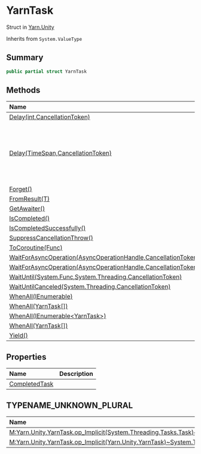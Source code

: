 # YarnTask

Struct in [Yarn.Unity](/docs/api/csharp/yarn.unity.md)

Inherits from `System.ValueType`

## Summary



```csharp
public partial struct YarnTask
```

## Methods

|Name|Description|
|:---|:---|
|[Delay(int,CancellationToken)](/docs/api/csharp/yarn.unity.yarntask.delay-2.md)||
|[Delay(TimeSpan,CancellationToken)](/docs/api/csharp/yarn.unity.yarntask.delay-1.md)|Creates a  [YarnTask](yarn.unity.yarntask-1.md)  that delays for the time indicated by  `timeSpan` , and then returns.|
|[Forget()](/docs/api/csharp/yarn.unity.yarntask.forget-1.md)||
|[FromResult(T)](/docs/api/csharp/yarn.unity.yarntask.fromresult-2.md)||
|[GetAwaiter()](/docs/api/csharp/yarn.unity.yarntask.getawaiter-1.md)||
|[IsCompleted()](/docs/api/csharp/yarn.unity.yarntask.iscompleted-1.md)||
|[IsCompletedSuccessfully()](/docs/api/csharp/yarn.unity.yarntask.iscompletedsuccessfully-1.md)||
|[SuppressCancellationThrow()](/docs/api/csharp/yarn.unity.yarntask.suppresscancellationthrow.md)||
|[ToCoroutine(Func<YarnTask>)](/docs/api/csharp/yarn.unity.yarntask.tocoroutine.md)||
|[WaitForAsyncOperation(AsyncOperationHandle,CancellationToken)](/docs/api/csharp/yarn.unity.yarntask.waitforasyncoperation-1.md)||
|[WaitForAsyncOperation(AsyncOperationHandle<T>,CancellationToken)](/docs/api/csharp/yarn.unity.yarntask.waitforasyncoperation-2.md)||
|[WaitUntil(System.Func<bool>,System.Threading.CancellationToken)](/docs/api/csharp/yarn.unity.yarntask.waituntil.md)||
|[WaitUntilCanceled(System.Threading.CancellationToken)](/docs/api/csharp/yarn.unity.yarntask.waituntilcanceled.md)||
|[WhenAll(IEnumerable<YarnTask>)](/docs/api/csharp/yarn.unity.yarntask.whenall-2.md)||
|[WhenAll(YarnTask[])](/docs/api/csharp/yarn.unity.yarntask.whenall-1.md)||
|[WhenAll(IEnumerable<YarnTask<T>>)](/docs/api/csharp/yarn.unity.yarntask.whenall-4.md)||
|[WhenAll(YarnTask<T>[])](/docs/api/csharp/yarn.unity.yarntask.whenall-3.md)||
|[Yield()](/docs/api/csharp/yarn.unity.yarntask.yield.md)||

## Properties

|Name|Description|
|:---|:---|
|[CompletedTask](/docs/api/csharp/yarn.unity.yarntask.completedtask.md)||

## TYPENAME_UNKNOWN_PLURAL

|Name|Description|
|:---|:---|
|[M:Yarn.Unity.YarnTask.op_Implicit(System.Threading.Tasks.Task)~Yarn.Unity.YarnTask](/docs/api/csharp/yarn.unity.yarntask.op_implicit-2.md)||
|[M:Yarn.Unity.YarnTask.op_Implicit(Yarn.Unity.YarnTask)~System.Threading.Tasks.Task](/docs/api/csharp/yarn.unity.yarntask.op_implicit-1.md)||

